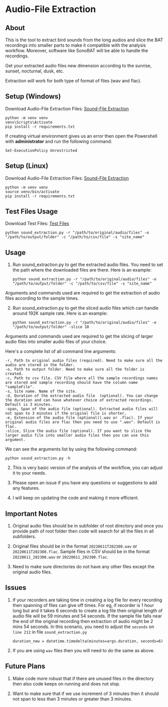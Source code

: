 # Audio-File Extraction

## About

This is the tool to extract bird sounds from the long audios and slice the BAT recordings into smaller parts to make it compatible with the analysis workflow. Moreover, software like SonoBAT will be able to handle the recordings.

Get your extracted audio files new dimension according to the sunrise, sunset, nocturnal, dusk, etc.

Extraction will work for both type of format of files (wav and flac).

## Setup (Windows)

Download Audio-File Extraction Files: [Sound-File Extraction](https://drive.google.com/file/d/1HX9Cz0I7uKsIPuhHCdB1lfCmbtFY_YxJ/view?usp=share_link)

    python -m venv venv
    venv\Scripts\Activate
    pip install -r requirements.txt

If creating virtual environment gives us an error then open the Powershell with <b>administrator</b> and run the following command:

    Set-ExecutionPolicy Unrestricted

## Setup (Linux)

Download Audio-File Extraction Files: [Sound-File Extraction](https://drive.google.com/file/d/1HX9Cz0I7uKsIPuhHCdB1lfCmbtFY_YxJ/view?usp=share_link)

    python -m venv venv
    source venv/bin/activate
    pip install -r requirements.txt

## Test Files Usage

Download Test Files: [Test Files](https://drive.google.com/file/d/1iBrAkaLagScc3kRuLkFw_2eUovGU2d8L/view?usp=share_link)

    python sound_extraction.py -r "/path/to/original/audio/files" -o "/path/to/output/folder" -c "/path/to/csv/file" -s "site_name"

## Usage

1.  Run sound_extraction.py to get the extracted audio files. You need to set the path where the downloaded files are there. Here is an example:

    `python sound_extraction.py -r "/path/to/original/audio/files" -o "/path/to/output/folder" -c "/path/to/csv/file" -s "site_name"`

Arguments and commands used are required to get the extraction of audio files according to the sample times.

2.  Run sound_extraction.py to get the sliced audio files which can handle around 192K sample rate. Here is an example:

    `python sound_extraction.py -r "/path/to/original/audio/files" -o "/path/to/output/folder" -slice 10`

Arguments and commands used are required to get the slicing of larger audio files into smaller audio files of your choice.

Here's a complete list of all command line arguments:

    -r, Path to original audio files (required). Need to make sure all the audio are stored in the folder.
    -o, Path to output folder. Need to make sure all the folder is created.
    -c, Path to csv file. CSV file where all the sample recordings names are stored and sample recording should have the column name "sampleFile".
    -s, Site name. Name of the site.
    -d, Duration of the extracted audio file  (optional). You can change the duration and can have whatever choice of extracted recordings. Default is 3 minutes.
    -span, Span of the audio file (optional). Extracted audio files will not span to 3 minutes if the original file is shorter.
    -e, Extension of the audio file (optional)(.wav or .flac). If your original audio files are flac then you need to use ".wav". Default is flac.
    -slice, Slice the audio file (optional). If you want to slice the larger audio file into smaller audio files then you can use this argument.

We can see the arguments list by using the following command:

    python sound_extraction.py -h

2. This is very basic version of the analysis of the workflow, you can adjust it to your needs.

3. Please open an issue if you have any questions or suggestions to add any features.

4. I will keep on updating the code and making it more efficient.

## Important Notes

1. Original audio files should be in subfolder of root directory and once you provide path of root folder then code will search for all the files in all subfolders.

2. Original files should be in the format `20220611T202300.wav` or `20220611T202300.flac`. Sample files in CSV should be in the format `20220611_202300.wav` or `20220611_202300.flac`.

3. Need to make sure directories do not have any other files except the original audio files.

## Issues

1. If your recorders are taking time in creating a log file for every recording then spanning of files can give off times. For eg, if recorder is 1 hour long but and it takes 6 seconds to create a log file then original length of audio file will be 59 minutes and 54 seconds. If the sample file falls near the end of the original recording then extraction of audio might be 2 mins 54 seconds. In this scenario, you need to adjust the `seconds` on `line 212` in file `sound_extraction.py`

   `duration_new = datetime.timedelta(minutes=args.duration, seconds=6)`

2. If you are using `wav` files then you will need to do the same as above.

## Future Plans

1. Make code more robust that if there are unused files in the directory then also code keeps on running and does not stop.

2. Want to make sure that if we use increment of 3 minutes then it should not span to less than 3 minutes or greater than 3 minutes.
